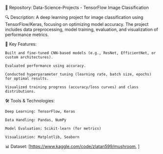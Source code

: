 📁 Repository: Data-Science-Projects - TensorFlow Image Classification

🔍 Description:
A deep learning project for image classification using TensorFlow/Keras, focusing on optimizing model accuracy. The project includes data preprocessing, model training, evaluation, and visualization of performance metrics.

🎯 Key Features:

    Built and fine-tuned CNN-based models (e.g., ResNet, EfficientNet, or custom architectures).

    Evaluated performance using accuracy.

    Conducted hyperparameter tuning (learning rate, batch size, epochs) for optimal results.

    Visualized training progress (accuracy/loss curves) and class distributions.

🛠️ Tools & Technologies:

    Deep Learning: TensorFlow, Keras

    Data Handling: Pandas, NumPy

    Model Evaluation: Scikit-learn (for metrics)

    Visualization: Matplotlib, Seaborn

📊 Dataset:
[https://www.kaggle.com/code/zlatan599/mushroom, ]
